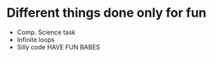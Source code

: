# Different things done only for fun 
* Comp. Science task
* Infinite loops
* Silly code
 HAVE FUN BABES
